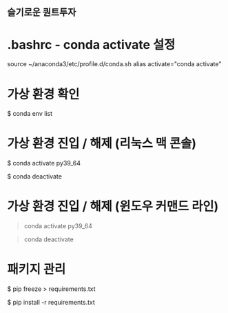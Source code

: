 ## 슬기로운 퀀트투자


# .bashrc - conda activate 설정
source ~/anaconda3/etc/profile.d/conda.sh
alias activate="conda activate"


# 가상 환경 확인

$ conda env list


# 가상 환경 진입 / 해제 (리눅스 맥 콘솔)

$ conda activate py39_64

$ conda deactivate

# 가상 환경 진입 / 해제 (윈도우 커맨드 라인)

> conda activate py39_64

> conda deactivate


# 패키지 관리

$ pip freeze > requirements.txt

$ pip install -r requirements.txt
